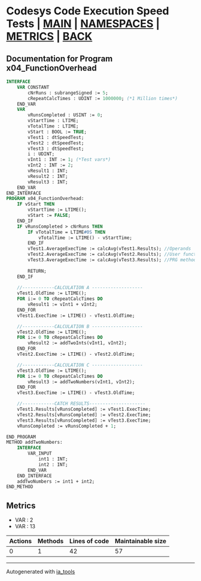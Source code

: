 # Codesys Code Execution Speed Tests | [MAIN] | [NAMESPACES] | [METRICS] | [BACK]  

## Documentation for Program x04_FunctionOverhead  

```pascal
INTERFACE
    VAR CONSTANT
        cNrRuns : subrangeSigned := 5;
        cRepeatCalcTimes : UDINT := 1000000; (*1 Million times*)
    END_VAR
    VAR 
        vRunsCompleted : USINT := 0;
        vStartTime : LTIME;
        vTotalTime : LTIME;
        vStart : BOOL := TRUE;
        vTest1 : dtSpeedTest;
        vTest2 : dtSpeedTest;
        vTest3 : dtSpeedTest;
        i : UDINT;
        vInt1 : INT := 1; (*Test vars*)
        vInt2 : INT := 2;
        vResult1 : INT;
        vResult2 : INT;
        vResult3 : INT;
    END_VAR
END_INTERFACE
PROGRAM x04_FunctionOverhead:
    IF vStart THEN
    	vStartTime := LTIME();
    	vStart := FALSE;
    END_IF
    IF vRunsCompleted > cNrRuns THEN
    	IF vTotalTime = LTIME#0S THEN
    		vTotalTime := LTIME() - vStartTime;
    	END_IF
    	vTest1.AverageExecTime := calcAvg(vTest1.Results); //Operands
    	vTest2.AverageExecTime := calcAvg(vTest2.Results); //User function
    	vTest3.AverageExecTime := calcAvg(vTest3.Results); //PRG method
    	
    	RETURN;
    END_IF
    	
    //------------CALCULATION A -------------------
    vTest1.OldTime := LTIME();
    FOR i:= 0 TO cRepeatCalcTimes DO
    	vResult1 := vInt1 + vInt2;
    END_FOR
    vTest1.ExecTime := LTIME() - vTest1.OldTime;

    //------------CALCULATION B -------------------
    vTest2.OldTime := LTIME();
    FOR i:= 0 TO cRepeatCalcTimes DO
    	vResult2 := addTwoInts(vInt1, vInt2);
    END_FOR
    vTest2.ExecTime := LTIME() - vTest2.OldTime;

    //------------CALCULATION C -------------------
    vTest3.OldTime := LTIME();
    FOR i:= 0 TO cRepeatCalcTimes DO
    	vResult3 := addTwoNumbers(vInt1, vInt2);
    END_FOR
    vTest3.ExecTime := LTIME() - vTest3.OldTime;

    //------------CATCH RESULTS---------------------
    vTest1.Results[vRunsCompleted] := vTest1.ExecTime;
    vTest2.Results[vRunsCompleted] := vTest2.ExecTime;
    vTest3.Results[vRunsCompleted] := vTest3.ExecTime;
    vRunsCompleted := vRunsCompleted + 1;

END_PROGRAM
METHOD addTwoNumbers:
    INTERFACE
        VAR_INPUT 
            int1 : INT;
            int2 : INT;
        END_VAR
    END_INTERFACE
    addTwoNumbers := int1 + int2;
END_METHOD
```

## Metrics  

- VAR : 2
- VAR : 13

| Actions | Methods | Lines of code | Maintainable size |
| ------- | ------- | ------------- | ----------------- |
| 0 | 1 | 42 | 57 |

---
Autogenerated with [ia_tools](https://github.com/tkucic/ia_tools)  

[MAIN]: ../../../../index_st.md
[NAMESPACES]: ../../nsList_st.md
[METRICS]: ../../../metrics_st.md
[BACK]: ../nsMain_st.md
